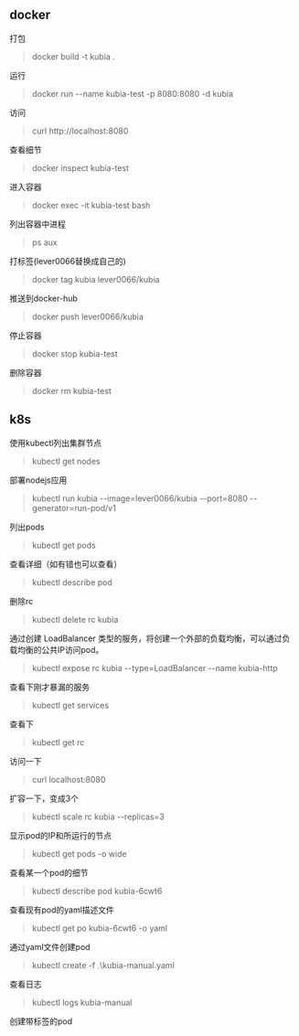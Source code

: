 ## docker

打包
> docker build -t kubia .

运行
> docker run --name kubia-test -p 8080:8080 -d kubia

访问
> curl http://localhost:8080

查看细节
> docker inspect kubia-test

进入容器
> docker exec -it kubia-test bash

列出容器中进程
> ps aux

打标签(lever0066替换成自己的)
> docker tag kubia lever0066/kubia

推送到docker-hub
> docker push lever0066/kubia

停止容器
> docker stop kubia-test

删除容器
> docker rm kubia-test

## k8s

使用kubectl列出集群节点
> kubectl get nodes

部署nodejs应用
> kubectl run kubia --image=lever0066/kubia --port=8080 --generator=run-pod/v1

列出pods
> kubectl get pods

查看详细（如有错也可以查看）
> kubectl describe pod 

删除rc
> kubectl delete rc kubia 

通过创建 LoadBalancer 类型的服务，将创建一个外部的负载均衡，可以通过负载均衡的公共IP访问pod。
> kubectl expose rc kubia --type=LoadBalancer --name kubia-http

查看下刚才暴漏的服务
> kubectl get services 

查看下
> kubectl get rc 

访问一下
> curl localhost:8080

扩容一下，变成3个
> kubectl scale rc kubia --replicas=3

显示pod的IP和所运行的节点
> kubectl get pods -o wide

查看某一个pod的细节
> kubectl describe pod kubia-6cwt6

查看现有pod的yaml描述文件
> kubectl get po kubia-6cwt6 -o yaml

通过yaml文件创建pod
> kubectl create -f .\kubia-manual.yaml

查看日志
> kubectl logs kubia-manual 

创建带标签的pod
